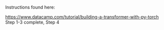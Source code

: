 Instructions found here:

https://www.datacamp.com/tutorial/building-a-transformer-with-py-torch
Step 1-3 complete, Step 4